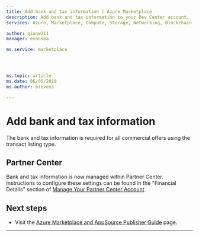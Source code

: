 ```yaml
---
title: Add bank and tax information | Azure Marketplace
description: Add bank and tax information to your Dev Center account.  
services: Azure, Marketplace, Compute, Storage, Networking, Blockchain, Security

author: qianw211
manager: evansma

ms.service: marketplace




ms.topic: article
ms.date: 06/05/2018
ms.author: blevens

---
```


# Add bank and tax information  

The bank and tax information is required for all commercial offers using the transact listing type.  

## Partner Center

Bank and tax information is now managed within Partner Center. Instructions to configure these settings can be found in the "Financial Details" section of [Manage Your Partner Center Account](https://docs.microsoft.com/azure/marketplace/partner-center-portal/manage-account#financial-details).


## Next steps
*   Visit the [Azure Marketplace and AppSource Publisher Guide](./marketplace-publishers-guide.md) page.  
 
---
